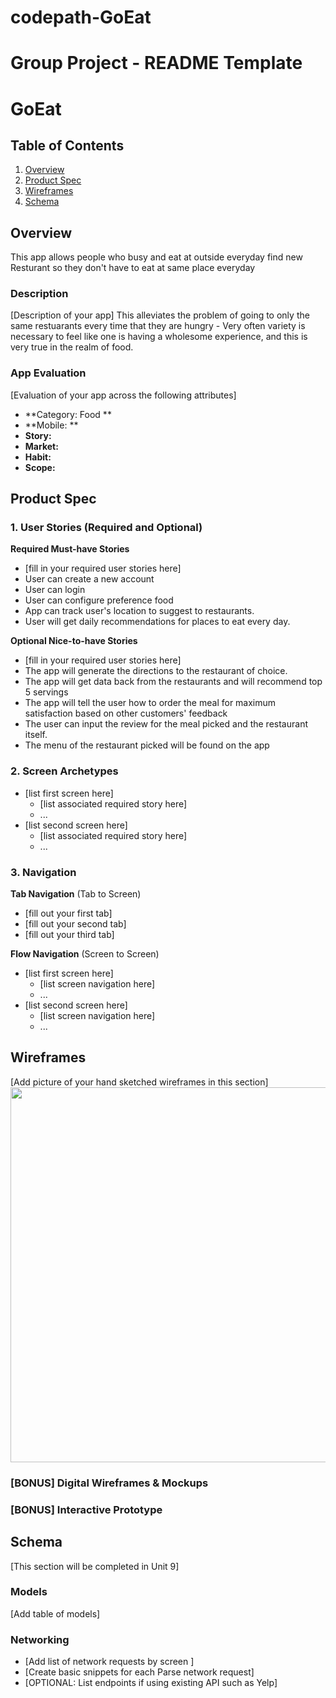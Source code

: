 # codepath-GoEat

Group Project - README Template
===

# GoEat

## Table of Contents
1. [Overview](#Overview)
1. [Product Spec](#Product-Spec)
1. [Wireframes](#Wireframes)
2. [Schema](#Schema)

## Overview

This app allows people who busy and eat at outside everyday find new Resturant so they don't have to eat at same place everyday


### Description
[Description of your app]
This alleviates the problem of going to only the same restuarants every time that they are hungry - Very often variety is necessary to feel like one is having a wholesome experience, and this is very true in the realm of food.

### App Evaluation
[Evaluation of your app across the following attributes]
- **Category: Food **
- **Mobile:        **
- **Story:**
- **Market:**
- **Habit:**
- **Scope:**

## Product Spec

### 1. User Stories (Required and Optional)

**Required Must-have Stories**

* [fill in your required user stories here]
* User can create a new account
* User can login
* User can configure preference food 
* App can track user's location to suggest to restaurants. 
* User will get daily recommendations for places to eat every day.

**Optional Nice-to-have Stories**

* [fill in your required user stories here]
* The app will generate the directions to the restaurant of choice.
* The app will get data back from the restaurants and will recommend top 5 servings
* The app will tell the user how to order the meal for maximum satisfaction based on other customers' feedback
* The user can input the review for the meal picked and the restaurant itself.
* The menu of the restaurant picked will be found on the app

### 2. Screen Archetypes

* [list first screen here]
   * [list associated required story here]
   * ...
* [list second screen here]
   * [list associated required story here]
   * ...

### 3. Navigation

**Tab Navigation** (Tab to Screen)

* [fill out your first tab]
* [fill out your second tab]
* [fill out your third tab]

**Flow Navigation** (Screen to Screen)

* [list first screen here]
   * [list screen navigation here]
   * ...
* [list second screen here]
   * [list screen navigation here]
   * ...

## Wireframes
[Add picture of your hand sketched wireframes in this section]
<img src="YOUR_WIREFRAME_IMAGE_URL" width=600>

### [BONUS] Digital Wireframes & Mockups

### [BONUS] Interactive Prototype

## Schema 
[This section will be completed in Unit 9]
### Models
[Add table of models]
### Networking
- [Add list of network requests by screen ]
- [Create basic snippets for each Parse network request]
- [OPTIONAL: List endpoints if using existing API such as Yelp]
